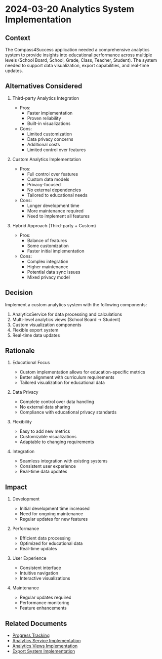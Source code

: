 # 2024-03-20 Analytics System Implementation

## Context
The Compass4Success application needed a comprehensive analytics system to provide insights into educational performance across multiple levels (School Board, School, Grade, Class, Teacher, Student). The system needed to support data visualization, export capabilities, and real-time updates.

## Alternatives Considered

1. Third-party Analytics Integration
   - Pros:
     - Faster implementation
     - Proven reliability
     - Built-in visualizations
   - Cons:
     - Limited customization
     - Data privacy concerns
     - Additional costs
     - Limited control over features

2. Custom Analytics Implementation
   - Pros:
     - Full control over features
     - Custom data models
     - Privacy-focused
     - No external dependencies
     - Tailored to educational needs
   - Cons:
     - Longer development time
     - More maintenance required
     - Need to implement all features

3. Hybrid Approach (Third-party + Custom)
   - Pros:
     - Balance of features
     - Some customization
     - Faster initial implementation
   - Cons:
     - Complex integration
     - Higher maintenance
     - Potential data sync issues
     - Mixed privacy model

## Decision
Implement a custom analytics system with the following components:
1. AnalyticsService for data processing and calculations
2. Multi-level analytics views (School Board → Student)
3. Custom visualization components
4. Flexible export system
5. Real-time data updates

## Rationale
1. Educational Focus
   - Custom implementation allows for education-specific metrics
   - Better alignment with curriculum requirements
   - Tailored visualization for educational data

2. Data Privacy
   - Complete control over data handling
   - No external data sharing
   - Compliance with educational privacy standards

3. Flexibility
   - Easy to add new metrics
   - Customizable visualizations
   - Adaptable to changing requirements

4. Integration
   - Seamless integration with existing systems
   - Consistent user experience
   - Real-time data updates

## Impact
1. Development
   - Initial development time increased
   - Need for ongoing maintenance
   - Regular updates for new features

2. Performance
   - Efficient data processing
   - Optimized for educational data
   - Real-time updates

3. User Experience
   - Consistent interface
   - Intuitive navigation
   - Interactive visualizations

4. Maintenance
   - Regular updates required
   - Performance monitoring
   - Feature enhancements

## Related Documents
- [Progress Tracking](../progress.md)
- [Analytics Service Implementation](../features/analytics-service.md)
- [Analytics Views Implementation](../features/analytics-views.md)
- [Export System Implementation](../features/export-system.md) 
